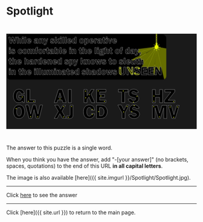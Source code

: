 # Spotlight

<img src="/images/Spotlight/Spotlight.jpg" alt="Spotlight" style="width:100%;height:300px;object-fit:contain;">

The answer to this puzzle is a single word.

When you think you have the answer, add "-[your answer]" (no brackets, spaces, quotations) to the end of this URL **in all capital letters**.

The image is also available [here]({{ site.imgurl }}/Spotlight/Spotlight.jpg).

-----

Click [here](Spotlight-SNOOP) to see the answer

-----

Click [here]({{ site.url }}) to return to the main page.
